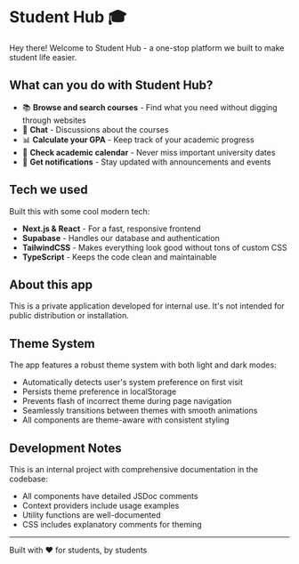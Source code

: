 # Student Hub 🎓

Hey there! Welcome to Student Hub - a one-stop platform we built to make student life easier.

## What can you do with Student Hub?

- 📚 **Browse and search courses** - Find what you need without digging through websites
- 💬 **Chat** - Discussions about the courses
- 📊 **Calculate your GPA** - Keep track of your academic progress
- 📅 **Check academic calendar** - Never miss important university dates
- 🔔 **Get notifications** - Stay updated with announcements and events

## Tech we used

Built this with some cool modern tech:

- **Next.js & React** - For a fast, responsive frontend
- **Supabase** - Handles our database and authentication
- **TailwindCSS** - Makes everything look good without tons of custom CSS
- **TypeScript** - Keeps the code clean and maintainable

## About this app

This is a private application developed for internal use. It's not intended for public distribution or installation.

## Theme System

The app features a robust theme system with both light and dark modes:

- Automatically detects user's system preference on first visit
- Persists theme preference in localStorage
- Prevents flash of incorrect theme during page navigation
- Seamlessly transitions between themes with smooth animations
- All components are theme-aware with consistent styling

## Development Notes

This is an internal project with comprehensive documentation in the codebase:

- All components have detailed JSDoc comments
- Context providers include usage examples
- Utility functions are well-documented
- CSS includes explanatory comments for theming


---

Built with ❤️ for students, by students
